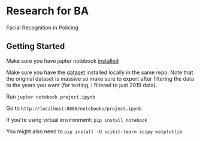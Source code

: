 # Research for BA
Facial Recognition in Policing

## Getting Started
Make sure you have jupter notebook [installed](https://jupyter.org/install)

Make sure you have the [dataset](https://data.cityofchicago.org/Public-Safety/Crimes-2001-to-present-Dashboard/5cd6-ry5g) installed locally in the same repo. Note that the original dataset is massive so make sure to export after filtering the data to the years you want (for testing, I filtered to just 2019 data). 

Run `jupter notebook project.ipynb`

Go to `http://localhost:8888/notebooks/project.ipynb`

If you're using virtual environment: `pip install notebook`

You might also need to `pip install -U scikit-learn scipy matplotlib`
